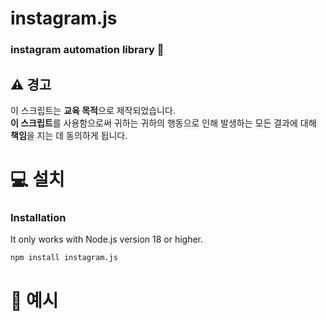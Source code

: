 # instagram.js
### instagram automation library 💊

## ⚠️ 경고
이 스크립트는 **교육 목적**으로 제작되었습니다.  
**이 스크립트**를 사용함으로써 귀하는 귀하의 행동으로 인해 발생하는 모든 결과에 대해 **책임**을 지는 데 동의하게 됩니다.

# 💻 설치
### Installation  
It only works with Node.js version 18 or higher.
```
npm install instagram.js
```

# 📜 예시
```js

```